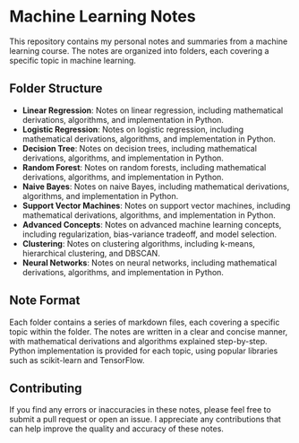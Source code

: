 # Machine Learning Notes 

This repository contains my personal notes and summaries from a machine learning course. The notes are organized into folders, each covering a specific topic in machine learning.

## Folder Structure

- **Linear Regression**: Notes on linear regression, including mathematical derivations, algorithms, and implementation in Python.
- **Logistic Regression**: Notes on logistic regression, including mathematical derivations, algorithms, and implementation in Python.
- **Decision Tree**: Notes on decision trees, including mathematical derivations, algorithms, and implementation in Python.
- **Random Forest**: Notes on random forests, including mathematical derivations, algorithms, and implementation in Python.
- **Naive Bayes**: Notes on naive Bayes, including mathematical derivations, algorithms, and implementation in Python.
- **Support Vector Machines**: Notes on support vector machines, including mathematical derivations, algorithms, and implementation in Python.
- **Advanced Concepts**: Notes on advanced machine learning concepts, including regularization, bias-variance tradeoff, and model selection.
- **Clustering**: Notes on clustering algorithms, including k-means, hierarchical clustering, and DBSCAN.
- **Neural Networks**: Notes on neural networks, including mathematical derivations, algorithms, and implementation in Python.

## Note Format

Each folder contains a series of markdown files, each covering a specific topic within the folder. The notes are written in a clear and concise manner, with mathematical derivations and algorithms explained step-by-step. Python implementation is provided for each topic, using popular libraries such as scikit-learn and TensorFlow.


## Contributing

If you find any errors or inaccuracies in these notes, please feel free to submit a pull request or open an issue. I appreciate any contributions that can help improve the quality and accuracy of these notes.

